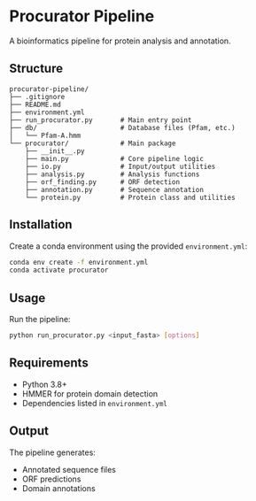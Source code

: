 # Procurator Pipeline

A bioinformatics pipeline for protein analysis and annotation.

## Structure

```
procurator-pipeline/
├── .gitignore
├── README.md
├── environment.yml
├── run_procurator.py       # Main entry point
├── db/                     # Database files (Pfam, etc.)
│   └── Pfam-A.hmm
└── procurator/             # Main package
    ├── __init__.py
    ├── main.py             # Core pipeline logic
    ├── io.py               # Input/output utilities
    ├── analysis.py         # Analysis functions
    ├── orf_finding.py      # ORF detection
    ├── annotation.py       # Sequence annotation
    └── protein.py          # Protein class and utilities
```

## Installation

Create a conda environment using the provided `environment.yml`:

```bash
conda env create -f environment.yml
conda activate procurator
```

## Usage

Run the pipeline:

```bash
python run_procurator.py <input_fasta> [options]
```

## Requirements

- Python 3.8+
- HMMER for protein domain detection
- Dependencies listed in `environment.yml`

## Output

The pipeline generates:
- Annotated sequence files
- ORF predictions
- Domain annotations
